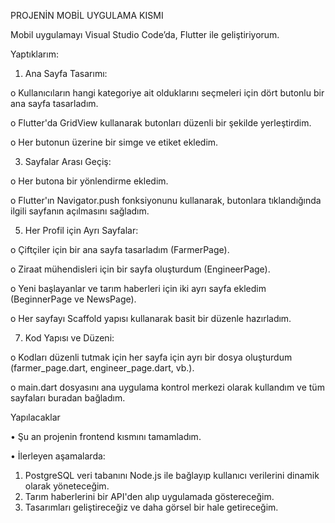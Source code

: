 PROJENİN MOBİL UYGULAMA KISMI

  Mobil uygulamayı Visual Studio Code’da, Flutter ile geliştiriyorum.
   
Yaptıklarım:
1.	Ana Sayfa Tasarımı:
   
o	Kullanıcıların hangi kategoriye ait olduklarını seçmeleri için dört butonlu bir ana sayfa tasarladım.

o	Flutter'da GridView kullanarak butonları düzenli bir şekilde yerleştirdim.

o	Her butonun üzerine bir simge ve etiket ekledim.

3.	Sayfalar Arası Geçiş:
   
o	Her butona bir yönlendirme ekledim.

o	Flutter'ın Navigator.push fonksiyonunu kullanarak, butonlara tıklandığında ilgili sayfanın açılmasını sağladım.

5.	Her Profil için Ayrı Sayfalar:
   
o	Çiftçiler için bir ana sayfa tasarladım (FarmerPage).

o	Ziraat mühendisleri için bir sayfa oluşturdum (EngineerPage).

o	Yeni başlayanlar ve tarım haberleri için iki ayrı sayfa ekledim (BeginnerPage ve NewsPage).

o	Her sayfayı Scaffold yapısı kullanarak basit bir düzenle hazırladım.

7.	Kod Yapısı ve Düzeni:
   
o	Kodları düzenli tutmak için her sayfa için ayrı bir dosya oluşturdum (farmer_page.dart, engineer_page.dart, vb.).

o	main.dart dosyasını ana uygulama kontrol merkezi olarak kullandım ve tüm sayfaları buradan bağladım.

Yapılacaklar

 •	Şu an projenin frontend kısmını tamamladım.
 
 •	İlerleyen aşamalarda:
1.	PostgreSQL veri tabanını Node.js ile bağlayıp kullanıcı verilerini dinamik olarak yöneteceğim.
2.	Tarım haberlerini bir API'den alıp uygulamada göstereceğim.
3.	Tasarımları geliştireceğiz ve daha görsel bir hale getireceğim.
